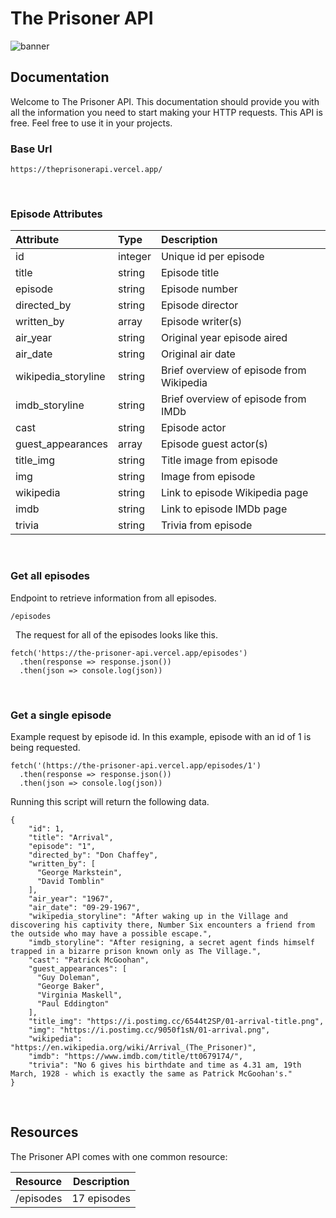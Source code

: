 # The Prisoner API

![banner](https://github.com/answebdev/the-prisoner-api/assets/36783010/b853041d-40db-4c9b-9c6c-a43863b53040)

## Documentation

Welcome to The Prisoner API. This documentation should provide you with all the information you need to start making your HTTP requests. This API is free. Feel free to use it in your projects.

### Base Url

`https://theprisonerapi.vercel.app/`

&nbsp;
### Episode Attributes

| Attribute | Type | Description |
| :---         |     :---      |          :--- |
| id   | integer     | Unique id per episode    |
| title     | string       | Episode title      |
| episode     | string       | Episode number      |
| directed_by   | string     | Episode director    |
| written_by     | array       | Episode writer(s)      |
| air_year   | string     | Original year episode aired    |
| air_date     | string       | Original air date      |
| wikipedia_storyline   | string     | Brief overview of episode from Wikipedia    |
| imdb_storyline   | string     | Brief overview of episode from IMDb    |
| cast     | string       | Episode actor      |
| guest_appearances     | array       | Episode guest actor(s)      |
| title_img   | string     | Title image from episode    |
| img   | string     | Image from episode    |
| wikipedia     | string       | Link to episode Wikipedia page      |
| imdb   | string     | Link to episode IMDb page    |
| trivia   | string     | Trivia from episode    |

&nbsp;
### Get all episodes

Endpoint to retrieve information from all episodes.

`/episodes`

&nbsp;
The request for all of the episodes looks like this.

```
fetch('https://the-prisoner-api.vercel.app/episodes')
  .then(response => response.json())
  .then(json => console.log(json))
```

&nbsp;
### Get a single episode

Example request by episode id. In this example, episode with an id of 1 is being requested.

```
fetch('(https://the-prisoner-api.vercel.app/episodes/1')
  .then(response => response.json())
  .then(json => console.log(json))
```


Running this script will return the following data.

```
{
    "id": 1,
    "title": "Arrival",
    "episode": "1",
    "directed_by": "Don Chaffey",
    "written_by": [
      "George Markstein",
      "David Tomblin"
    ],
    "air_year": "1967",
    "air_date": "09-29-1967",
    "wikipedia_storyline": "After waking up in the Village and discovering his captivity there, Number Six encounters a friend from the outside who may have a possible escape.",
    "imdb_storyline": "After resigning, a secret agent finds himself trapped in a bizarre prison known only as The Village.",
    "cast": "Patrick McGoohan",
    "guest_appearances": [
      "Guy Doleman",
      "George Baker",
      "Virginia Maskell",
      "Paul Eddington"
    ],
    "title_img": "https://i.postimg.cc/6544t2SP/01-arrival-title.png",
    "img": "https://i.postimg.cc/9050f1sN/01-arrival.png",
    "wikipedia": "https://en.wikipedia.org/wiki/Arrival_(The_Prisoner)",
    "imdb": "https://www.imdb.com/title/tt0679174/",
    "trivia": "No 6 gives his birthdate and time as 4.31 am, 19th March, 1928 - which is exactly the same as Patrick McGoohan's."
}
```

&nbsp;
## Resources

The Prisoner API comes with one common resource:

| Resource  | Description |
| ------------- | ------------- |
| /episodes  | 17 episodes  |
